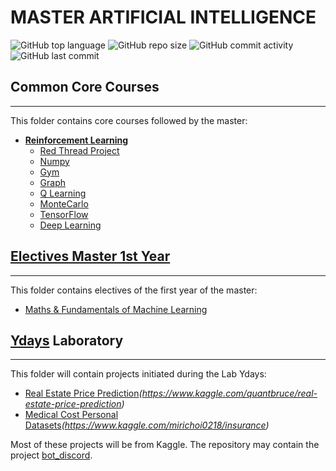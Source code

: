 # **MASTER ARTIFICIAL INTELLIGENCE**

![GitHub top language](https://img.shields.io/github/languages/top/vivimouret29/mast1_ai)
![GitHub repo size](https://img.shields.io/github/repo-size/vivimouret29/mast1_ai)
![GitHub commit activity](https://img.shields.io/github/commit-activity/w/vivimouret29/mast1_ai)
![GitHub last commit](https://img.shields.io/github/last-commit/vivimouret29/mast1_ai)

## Common Core Courses

---

This folder contains core courses followed by the master:

- **[Reinforcement Learning](./reinforcement_learning)**
  - [Red Thread Project](./reinforcement_learning/fil-rouge)
  - [Numpy](./reinforcement_learning/tp_numpy)
  - [Gym](./reinforcement_learning/tp_gym)
  - [Graph](./reinforcement_learning/tp_graph)
  - [Q Learning](./reinforcement_learning/tp_qlearning)
  - [MonteCarlo](./reinforcement_learning/tp_montecarlo)
  - [TensorFlow](./reinforcement_learning/tp_tensorflow)
  - [Deep Learning](./reinforcement_learning/tp_deeplearning)

## [Electives Master 1st Year](./electives_fy)

---

This folder contains electives of the first year of the master:

- [Maths &amp; Fundamentals of Machine Learning](./electives_fy/maths_f)

## [Ydays](./ydays) Laboratory

---

This folder will contain projects initiated during the Lab Ydays:

- [Real Estate Price Prediction](./ydays/real_estate/)*(https://www.kaggle.com/quantbruce/real-estate-price-prediction)*
- [Medical Cost Personal Datasets](./ydays/medical_cost_personal/)*(https://www.kaggle.com/mirichoi0218/insurance)*

Most of these projects will be from Kaggle.
The repository may contain the project [bot_discord](https://github.com/vivimouret29/bot_discord).
